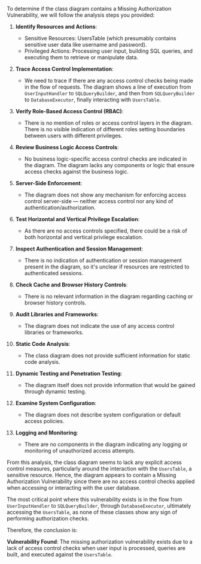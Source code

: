 To determine if the class diagram contains a Missing Authorization Vulnerability, we will follow the analysis steps you provided:

1. **Identify Resources and Actions**:  
   - Sensitive Resources: UsersTable (which presumably contains sensitive user data like username and password).
   - Privileged Actions: Processing user input, building SQL queries, and executing them to retrieve or manipulate data.

2. **Trace Access Control Implementation**:  
   - We need to trace if there are any access control checks being made in the flow of requests. The diagram shows a line of execution from `UserInputHandler` to `SQLQueryBuilder`, and then from `SQLQueryBuilder` to `DatabaseExecutor`, finally interacting with `UsersTable`.

3. **Verify Role-Based Access Control (RBAC)**:  
   - There is no mention of roles or access control layers in the diagram. There is no visible indication of different roles setting boundaries between users with different privileges.

4. **Review Business Logic Access Controls**:  
   - No business logic-specific access control checks are indicated in the diagram. The diagram lacks any components or logic that ensure access checks against the business logic.

5. **Server-Side Enforcement**:  
   - The diagram does not show any mechanism for enforcing access control server-side — neither access control nor any kind of authentication/authorization.

6. **Test Horizontal and Vertical Privilege Escalation**:  
   - As there are no access controls specified, there could be a risk of both horizontal and vertical privilege escalation.

7. **Inspect Authentication and Session Management**:  
   - There is no indication of authentication or session management present in the diagram, so it's unclear if resources are restricted to authenticated sessions.

8. **Check Cache and Browser History Controls**:  
   - There is no relevant information in the diagram regarding caching or browser history controls.

9. **Audit Libraries and Frameworks**:  
   - The diagram does not indicate the use of any access control libraries or frameworks.

10. **Static Code Analysis**:  
    - The class diagram does not provide sufficient information for static code analysis.

11. **Dynamic Testing and Penetration Testing**:  
    - The diagram itself does not provide information that would be gained through dynamic testing.

12. **Examine System Configuration**:  
    - The diagram does not describe system configuration or default access policies.

13. **Logging and Monitoring**:  
    - There are no components in the diagram indicating any logging or monitoring of unauthorized access attempts.

From this analysis, the class diagram seems to lack any explicit access control measures, particularly around the interaction with the `UsersTable`, a sensitive resource. Hence, the diagram appears to contain a Missing Authorization Vulnerability since there are no access control checks applied when accessing or interacting with the user database.

The most critical point where this vulnerability exists is in the flow from `UserInputHandler` to `SQLQueryBuilder`, through `DatabaseExecutor`, ultimately accessing the `UsersTable`, as none of these classes show any sign of performing authorization checks.

Therefore, the conclusion is:

**Vulnerability Found**: The missing authorization vulnerability exists due to a lack of access control checks when user input is processed, queries are built, and executed against the `UsersTable`.